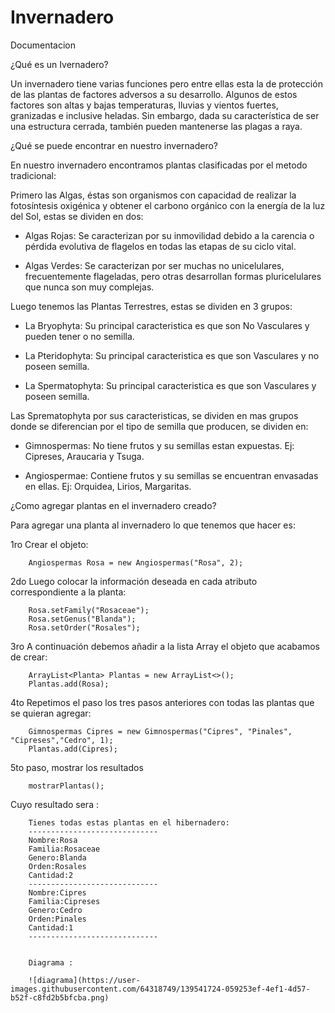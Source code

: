 # Invernadero


Documentacion

¿Qué es un Ivernadero?

Un invernadero tiene varias funciones pero entre ellas esta la de protección de las plantas de factores adversos a su desarrollo. Algunos de estos factores son altas y bajas temperaturas, lluvias y vientos fuertes, granizadas e inclusive heladas. Sin embargo, dada su característica de ser una estructura cerrada, también pueden mantenerse las plagas a raya.


¿Qué se puede encontrar en nuestro invernadero?

En nuestro invernadero encontramos plantas clasificadas por el metodo tradicional:

Primero las Algas, éstas son organismos con capacidad de realizar la fotosíntesis oxigénica y obtener el carbono orgánico con la energía de la luz del Sol, estas se dividen en dos:

- Algas Rojas: Se caracterizan por su inmovilidad debido a la carencia o pérdida evolutiva de flagelos en todas las etapas de su ciclo vital.

- Algas Verdes: Se caracterizan por ser muchas no unicelulares, frecuentemente flageladas, pero otras desarrollan formas pluricelulares que nunca son muy complejas.

Luego tenemos las Plantas Terrestres, estas se dividen en 3 grupos:

- La Bryophyta: Su principal caracteristica es que son No Vasculares y pueden tener o no semilla.

- La Pteridophyta: Su principal caracteristica es que son Vasculares y no poseen semilla.

- La Spermatophyta: Su principal caracteristica es que son Vasculares y poseen semilla.

Las Sprematophyta por sus caracteristicas, se dividen en mas grupos donde se diferencian por el tipo de semilla que producen, se dividen en:

- Gimnospermas: No tiene frutos y su semillas estan expuestas. Ej: Cipreses, Araucaria y Tsuga.

- Angiospermae: Contiene frutos y su semillas se encuentran envasadas en ellas. Ej: Orquidea, Lirios, Margaritas.


¿Como agregar plantas en el invernadero creado?


Para agregar una planta al invernadero lo que tenemos que hacer es:

1ro Crear el objeto:

        Angiospermas Rosa = new Angiospermas("Rosa", 2);

2do Luego colocar la información deseada en cada atributo correspondiente a la planta:

        Rosa.setFamily("Rosaceae");
        Rosa.setGenus("Blanda");
        Rosa.setOrder("Rosales");

3ro A continuación debemos añadir a la lista Array el objeto que acabamos de crear:


        ArrayList<Planta> Plantas = new ArrayList<>();
        Plantas.add(Rosa);
      

4to Repetimos el paso los tres pasos anteriores con todas las plantas que se quieran agregar:

        Gimnospermas Cipres = new Gimnospermas("Cipres", "Pinales", "Cipreses","Cedro", 1);
        Plantas.add(Cipres);

5to paso, mostrar los resultados

        mostrarPlantas();

Cuyo resultado sera :
            
        Tienes todas estas plantas en el hibernadero:
        -----------------------------
        Nombre:Rosa
        Familia:Rosaceae
        Genero:Blanda
        Orden:Rosales
        Cantidad:2
        -----------------------------
        Nombre:Cipres
        Familia:Cipreses
        Genero:Cedro
        Orden:Pinales
        Cantidad:1
        -----------------------------
        
        
        Diagrama : 
        
        ![diagrama](https://user-images.githubusercontent.com/64318749/139541724-059253ef-4ef1-4d57-b52f-c8fd2b5bfcba.png)

        
